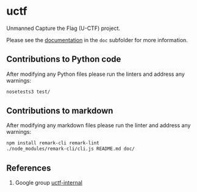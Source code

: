 # uctf

Unmanned Capture the Flag (U-CTF) project.

Please see the [documentation](doc/readme.md) in the `doc` subfolder for more information.

## Contributions to Python code

After modifying any Python files please run the linters and address any warnings:

```sh
nosetests3 test/
```

## Contributions to markdown

After modifying any markdown files please run the linter and address any warnings:

```sh
npm install remark-cli remark-lint
./node_modules/remark-cli/cli.js README.md doc/
```

## References

1. Google group [uctf-internal](https://groups.google.com/a/osrfoundation.org/forum/#!forum/uctf-internal)
